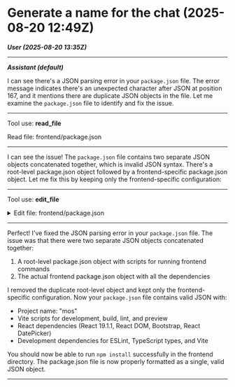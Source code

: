 <!-- Generated by SpecStory -->

<!-- cursor Session ef85ae6f-dd22-4c71-9438-057d5043f26f (2025-08-20 12:49Z) -->

# Generate a name for the chat (2025-08-20 12:49Z)

_**User (2025-08-20 13:35Z)**_



---

_**Assistant (default)**_

I can see there's a JSON parsing error in your `package.json` file. The error message indicates there's an unexpected character after JSON at position 167, and it mentions there are duplicate JSON objects in the file. Let me examine the `package.json` file to identify and fix the issue.


---

Tool use: **read_file**

Read file: frontend/package.json

---

I can see the issue! The `package.json` file contains two separate JSON objects concatenated together, which is invalid JSON syntax. There's a root-level package.json object followed by a frontend-specific package.json object. Let me fix this by keeping only the frontend-specific configuration:


---

Tool use: **edit_file**


<details><summary>Edit file: frontend/package.json</summary>

I will remove the duplicate JSON objects and keep only the frontend-specific package.json configuration

**Chunk 1**
Lines added: undefined, lines removed: 7

```diff
@@ -1,10 +1,3 @@
  {
-   "name": "mos-root",
-   "private": true,
-   "scripts": {
-     "fe:dev": "npm --prefix frontend run dev",
-     "fe:build": "npm --prefix frontend run build"
-   }
- }{
    "name": "mos",
    "private": true,
```

</details>

---

Perfect! I've fixed the JSON parsing error in your `package.json` file. The issue was that there were two separate JSON objects concatenated together:

1. A root-level package.json object with scripts for running frontend commands
2. The actual frontend package.json object with all the dependencies

I removed the duplicate root-level object and kept only the frontend-specific configuration. Now your `package.json` file contains valid JSON with:

- Project name: "mos"
- Vite scripts for development, build, lint, and preview
- React dependencies (React 19.1.1, React DOM, Bootstrap, React DatePicker)
- Development dependencies for ESLint, TypeScript types, and Vite

You should now be able to run `npm install` successfully in the frontend directory. The package.json file is now properly formatted as a single, valid JSON object.

---

